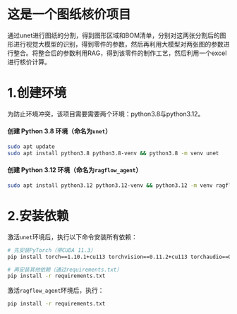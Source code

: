 # 这是一个图纸核价项目

通过unet进行图纸的分割，得到图形区域和BOM清单，分别对这两张分割后的图形进行视觉大模型的识别，得到零件的参数，然后再利用大模型对两张图的参数进行整合。将整合后的参数利用RAG，得到该零件的制作工艺，然后利用一个excel进行核价计算。

# 1.创建环境

为防止环境冲突，该项目需要需要两个环境：python3.8与python3.12。

#### 创建 Python 3.8 环境（命名为`unet`）

```bash
sudo apt update
sudo apt install python3.8 python3.8-venv && python3.8 -m venv unet
```

#### 创建 Python 3.12 环境（命名为`ragflow_agent`）

```bash
sudo apt install python3.12 python3.12-venv && python3.12 -m venv ragflow_agent
```

# 2.安装依赖

激活`unet`环境后，执行以下命令安装所有依赖：

```bash
# 先安装PyTorch（带CUDA 11.3）
pip install torch==1.10.1+cu113 torchvision==0.11.2+cu113 torchaudio==0.10.1+cu113 -f https://download.pytorch.org/whl/cu113/torch_stable.html

# 再安装其他依赖（通过requirements.txt）
pip install -r requirements.txt
```

激活`ragflow_agent`环境后，执行：

```bash
pip install -r requirements.txt
```